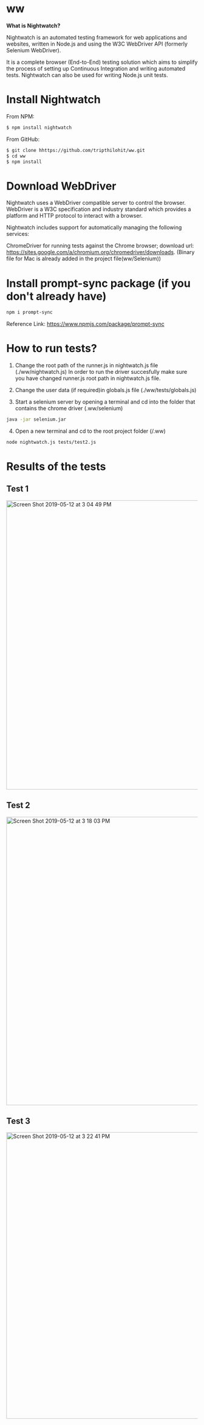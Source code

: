 # ww
<b> What is Nightwatch?</b>

Nightwatch is an automated testing framework for web applications and websites, written in Node.js and using the W3C WebDriver API (formerly Selenium WebDriver).

It is a complete browser (End-to-End) testing solution which aims to simplify the process of setting up Continuous Integration and writing automated tests. Nightwatch can also be used for writing Node.js unit tests.

# Install Nightwatch
From NPM:
```sh
$ npm install nightwatch
```
From GitHub:
```sh
$ git clone hhttps://github.com/tripthilohit/ww.git
$ cd ww
$ npm install
```
# Download WebDriver
Nightwatch uses a WebDriver compatible server to control the browser. WebDriver is a W3C specification and industry standard which provides a platform and HTTP protocol to interact with a browser.

Nightwatch includes support for automatically managing the following services:

ChromeDriver
for running tests against the Chrome browser;
download url: https://sites.google.com/a/chromium.org/chromedriver/downloads.
(Binary file for Mac is already added in the project file(ww/Selenium))

# Install prompt-sync package (if you don't already have)
```sh
npm i prompt-sync
```
Reference Link: https://www.npmjs.com/package/prompt-sync

# How to run tests?

1. Change the root path of the runner.js in nightwatch.js file (./ww/nightwatch.js)
In order to run the driver succesfully make sure you have changed runner.js root path in nightwatch.js file.

2. Change the user data (if required)in globals.js file (./ww/tests/globals.js)

3. Start a selenium server by opening a terminal and cd into the folder that contains the chrome driver (.ww/selenium)
  ```sh
  java -jar selenium.jar
  ```
4. Open a new terminal and cd to the root project folder (/.ww)
```sh
node nightwatch.js tests/test2.js
```

# Results of the tests

## Test 1

<img width="761" alt="Screen Shot 2019-05-12 at 3 04 49 PM" src="https://user-images.githubusercontent.com/38136831/57586683-79114680-74c7-11e9-86f3-864fc82735cc.png">

## Test 2

<img width="759" alt="Screen Shot 2019-05-12 at 3 18 03 PM" src="https://user-images.githubusercontent.com/38136831/57586797-351f4100-74c9-11e9-973f-983047a5be55.png">

## Test 3

<img width="754" alt="Screen Shot 2019-05-12 at 3 22 41 PM" src="https://user-images.githubusercontent.com/38136831/57586865-08b7f480-74ca-11e9-89c3-4224f06a4a68.png">

